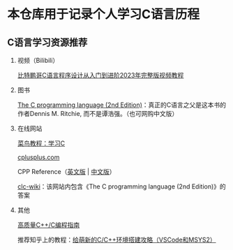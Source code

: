 # 本仓库用于记录个人学习C语言历程

## C语言学习资源推荐

1. 视频（Bilibili）

    [比特鹏哥C语言程序设计从入门到进阶2023年完整版视频教程](https://www.bilibili.com/video/BV1Vm4y1r7jY/)

2. 图书

    [The C programming language (2nd Edition)](http://cslabcms.nju.edu.cn/problem_solving/images/c/cc/The_C_Programming_Language_%282nd_Edition_Ritchie_Kernighan%29.pdf)：真正的C语言之父是这本书的作者Dennis M. Ritchie, 而不是谭浩强。（也可网购中文版）

3. 在线网站

    [菜鸟教程：学习C](https://www.runoob.com/cprogramming/c-tutorial.html)

    [cplusplus.com](https://cplusplus.com/)

    CPP Reference（[英文版](https://en.cppreference.com/w/) | [中文版](https://zh.cppreference.com/w/%E9%A6%96%E9%A1%B5)）

    [clc-wiki](https://clc-wiki.net/wiki/Main_Page)：该网站内包含《The C programming language (2nd Edition)》的答案

4. 其他

    [高质量C++/C编程指南](https://vrlab.org.cn/~zhuq/download/%E9%AB%98%E8%B4%A8%E9%87%8F%E7%BC%96%E7%A8%8B%E6%8C%87%E5%8D%97.pdf)  
    
    推荐知乎上的教程：[给萌新的C/C++环境搭建攻略（VSCode和MSYS2）](https://zhuanlan.zhihu.com/p/401188789)